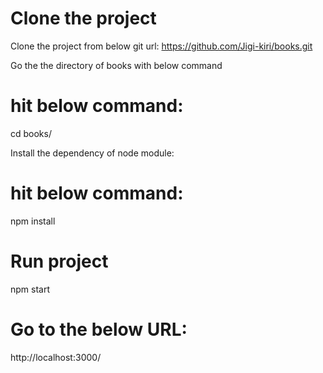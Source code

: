 # Clone the project

Clone the project from below git url: https://github.com/Jigi-kiri/books.git

Go the the directory of books with below command
# hit below command:
cd books/

Install the dependency of node module:
# hit below command:
npm install


# Run project
npm start

# Go to the below URL:
http://localhost:3000/
